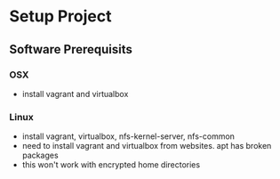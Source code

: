 # Setup Project

## Software Prerequisits

### OSX

* install vagrant and virtualbox

### Linux

* install vagrant, virtualbox, nfs-kernel-server, nfs-common
* need to install vagrant and virtualbox from websites. apt has broken packages
* this won't work with encrypted home directories

